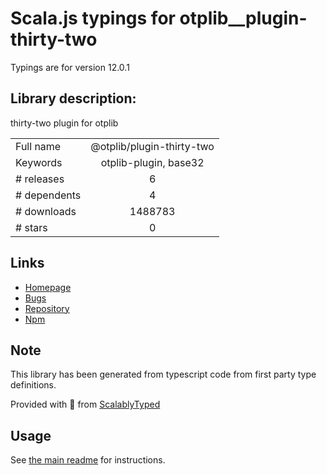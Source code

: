 
# Scala.js typings for otplib__plugin-thirty-two

Typings are for version 12.0.1

## Library description:
thirty-two plugin for otplib

|                    |                 |
| ------------------ | :-------------: |
| Full name          | @otplib/plugin-thirty-two |
| Keywords           | otplib-plugin, base32 |
| # releases         | 6 |
| # dependents       | 4 |
| # downloads        | 1488783 |
| # stars            | 0 |

## Links
- [Homepage](https://github.com/yeojz/otplib#readme)
- [Bugs](https://github.com/yeojz/otplib/issues)
- [Repository](https://github.com/yeojz/otplib)
- [Npm](https://www.npmjs.com/package/%40otplib%2Fplugin-thirty-two)
    


## Note
This library has been generated from typescript code from first party type definitions.

Provided with :purple_heart: from [ScalablyTyped](https://github.com/oyvindberg/ScalablyTyped)

## Usage
See [the main readme](../../readme.md) for instructions.


